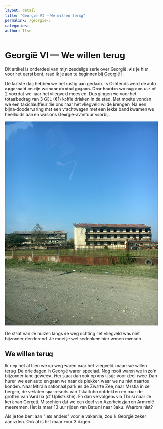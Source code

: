 ```yaml
---
layout: detail
title: "Georgië VI — We willen terug"
permalink: /georgie-6
categories:
author: Ilse
---
```


# Georgië VI — We willen terug
<div class="disclaimer">Dit artikel is onderdeel van mijn zesdelige serie over Georgië. Als je hier voor het eerst bent, raad ik je aan te beginnen bij <a href="/georgie-1">Georgië I</a>.</div>

De laatste dag hebben we het rustig aan gedaan. 's Ochtends werd de auto opgehaald en zijn we naar de stad gegaan. Daar hadden we nog een uur of 2 voordat we naar het vliegveld moesten. Dus gingen we voor het totaalbedrag van 3 GEL (€1) koffie drinken in de stad. Met moeite vonden we een taxichauffeur die ons naar het vliegveld wilde brengen. Na een bijna-doodervaring met een vrachtwagen met een lekke band kwamen we heelhuids aan en was ons Georgië-avontuur voorbij.

![Het uitzicht vanaf de grote straat](/assets/images/blogs/georgie/richting-vliegveld.jpg)
<div class="image-description">De staat van de huizen langs de weg richting het vliegveld was niet bijzonder denderend. Je moet je wel bedenken: hier wonen mensen.</div>

## We willen terug
Ik riep het al toen we op weg waren naar het vliegveld, maar: we willen terug. De drie dagen in Georgië waren speciaal. Nog nooit waren we in zo'n bijzonder land geweest. Het staat dan ook op ons lijstje voor deel twee. Dan huren we een auto en gaan we naar de plekken waar we nu niet naartoe konden. Naar Mtirala nationaal park en de Zwarte Zee, naar Mestia in de bergen, de verlaten spa-resorts van Tskaltubo ontdekken en naar de grotten van Vardzia (of Uplistsikhe). En dan vervolgens via Tbilisi naar de kerk van Gergeti. Misschien dat we een deel van Azerbeidzjan en Armenië meenemen. Het is maar 13 uur rijden van Batumi naar Baku. Waarom niet?

Als je toe bent aan "iets anders" voor je vakantie, zou ik Georgië zeker aanraden. Ook al is het maar voor 3 dagen.
